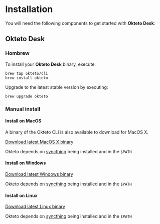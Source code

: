 # Installation

You will need the following components to get started with **Okteto Desk**:

## Okteto Desk

### Hombrew

To install your **Okteto Desk** binary, execute:

```console
brew tap okteto/cli
brew install okteto
```

Upgrade to the latest stable version by executing:

```console
brew upgrade okteto
```

### Manual install

#### Install on MacOS

A binary of the Okteto CLI is also available to download for MacOS X.

<a 
  class="button" 
  href="https://s3-us-west-1.amazonaws.com/okteto-cli/okteto-darwin-amd64">Download latest MacOS X binary
</a>

Okteto depends on [syncthing](https://syncthing.net/) being installed and in the `$PATH`

#### Install on Windows

<a 
  class="button" 
  href="https://s3-us-west-1.amazonaws.com/okteto-cli/okteto-windows-amd64">Download latest Windows binary
</a>

Okteto depends on [syncthing](https://syncthing.net/) being installed and in the `$PATH`

#### Install on Linux

<a 
  class="button" 
  href="https://s3-us-west-1.amazonaws.com/okteto-cli/okteto-linux-amd64">Download latest Linux binary
</a>

Okteto depends on [syncthing](https://syncthing.net/) being installed and in the `$PATH`
